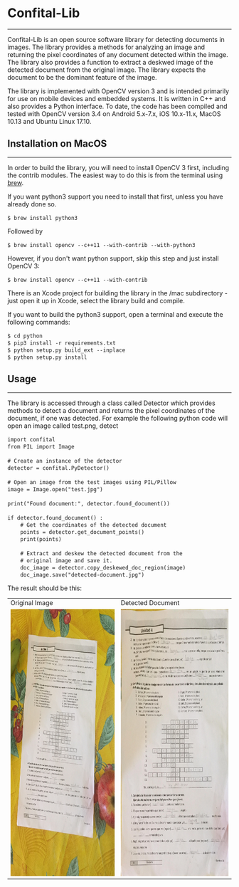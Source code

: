 # Confital-Lib
---
Confital-Lib is an open source software library for detecting documents in images. The library provides a methods for analyzing an image and returning the pixel coordinates of any document detected within the image. The library also provides a function to extract a deskwed image of the detected document from the original image. The library expects the document to be the dominant feature of the image.

The library is implemented with OpenCV version 3 and is intended primarily for use on mobile devices and embedded systems. It is written in C++ and also provides a Python interface. To date, the code has been compiled and tested with OpenCV version 3.4 on Android 5.x-7.x, iOS 10.x-11.x, MacOS 10.13 and Ubuntu Linux 17.10.

## Installation on MacOS

----

In order to build the library, you will need to install OpenCV 3 first, including the contrib modules. The easiest way to do this is from the terminal using [brew](https://brew.sh/).

If you want python3 support you need to install that first, unless you have already done so.

```
$ brew install python3
```
Followed by
```
$ brew install opencv --c++11 --with-contrib --with-python3
```
However, if you don't want python support, skip this step and just install OpenCV 3:
```
$ brew install opencv --c++11 --with-contrib
```
There is an Xcode project for building the library in the /mac subdirectory - just open it up in Xcode, select the library build and compile.

If you want to build the python3 support, open a terminal and execute the following commands:

```
$ cd python
$ pip3 install -r requirements.txt
$ python setup.py build_ext --inplace
$ python setup.py install
```

## Usage
----
The library is accessed through a class called Detector which provides methods to detect a document and returns the pixel coordinates of the document, if one was detected. For example the following python code will open an image called test.png, detect

```
import confital
from PIL import Image

# Create an instance of the detector
detector = confital.PyDetector()

# Open an image from the test images using PIL/Pillow
image = Image.open("test.jpg")

print("Found document:", detector.found_document())

if detector.found_document() :
    # Get the coordinates of the detected document
    points = detector.get_document_points()
    print(points)

    # Extract and deskew the detected document from the
    # original image and save it.
    doc_image = detector.copy_deskewed_doc_region(image)
    doc_image.save("detected-document.jpg")
```

The result should be this:

<table>
<tr>
<td>Original Image</td><td>Detected Document</td>
</tr>
<tr>
<td>
  <img src="https://github.com/abamaxa/confital-lib/blob/master/python/test.jpg?raw=true" width="400px", height="600px">
</td>
<td>
  <img src="https://raw.githubusercontent.com/abamaxa/confital-lib/master/python/detected-document.jpg" width="400px", height="600px">
</td>
</tr>
</table>
